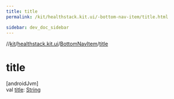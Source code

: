 ```yaml
---
title: title
permalink: /kit/healthstack.kit.ui/-bottom-nav-item/title.html

sidebar: dev_doc_sidebar
---
```

//[kit](../../../kit.html)/[healthstack.kit.ui](../index.html)/[BottomNavItem](index.html)/[title](title.html)



# title



[androidJvm]\
val [title](title.html): [String](https://kotlinlang.org/api/latest/jvm/stdlib/kotlin/-string/index.html)




